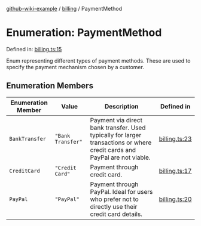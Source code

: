 [github-wiki-example](../wiki/Home) / [billing](../wiki/billing) / PaymentMethod

# Enumeration: PaymentMethod

Defined in: [billing.ts:15](https://github.com/typedoc2md/dummy-typescript-api/blob/main/src/billing.ts#L15)

Enum representing different types of payment methods.
These are used to specify the payment mechanism chosen by a customer.

## Enumeration Members

| Enumeration Member | Value | Description | Defined in |
| ------ | ------ | ------ | ------ |
| <a id="banktransfer"></a> `BankTransfer` | `"Bank Transfer"` | Payment via direct bank transfer. Used typically for larger transactions or where credit cards and PayPal are not viable. | [billing.ts:23](https://github.com/typedoc2md/dummy-typescript-api/blob/main/src/billing.ts#L23) |
| <a id="creditcard"></a> `CreditCard` | `"Credit Card"` | Payment through credit card. | [billing.ts:17](https://github.com/typedoc2md/dummy-typescript-api/blob/main/src/billing.ts#L17) |
| <a id="paypal"></a> `PayPal` | `"PayPal"` | Payment through PayPal. Ideal for users who prefer not to directly use their credit card details. | [billing.ts:20](https://github.com/typedoc2md/dummy-typescript-api/blob/main/src/billing.ts#L20) |
